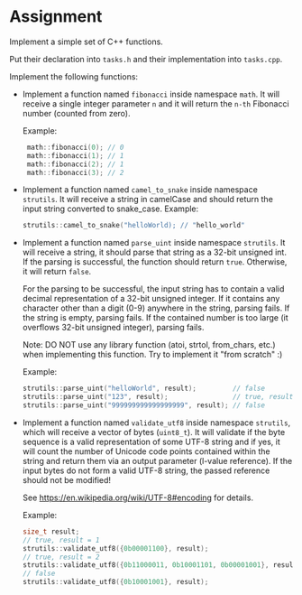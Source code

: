 # Assignment
Implement a simple set of C++ functions.

Put their declaration into `tasks.h` and their implementation into `tasks.cpp`.

Implement the following functions:
- Implement a function named `fibonacci` inside namespace `math`.
    It will receive a single integer parameter `n` and it will return the `n-th` Fibonacci number (counted from zero).
    
    Example:
    ```cpp
     math::fibonacci(0); // 0
     math::fibonacci(1); // 1
     math::fibonacci(2); // 1
     math::fibonacci(3); // 2
    ```
- Implement a function named `camel_to_snake` inside namespace `strutils`.
  It will receive a string in camelCase and should return the input string converted to snake_case.
  Example:
  ```cpp
  strutils::camel_to_snake("helloWorld); // "hello_world"
  ```

- Implement a function named `parse_uint` inside namespace `strutils`.
  It will receive a string, it should parse that string as a 32-bit unsigned int.
  If the parsing is successful, the function should return `true`. Otherwise, it will return `false`.

  For the parsing to be successful, the input string has to contain a valid decimal representation of a 32-bit unsigned integer.
  If it contains any character other than a digit (0-9) anywhere in the string, parsing fails.
  If the string is empty, parsing fails.
  If the contained number is too large (it overflows 32-bit unsigned integer), parsing fails.

  Note: DO NOT use any library function (atoi, strtol, from_chars, etc.) when implementing this function. Try to implement it "from scratch" :)

  Example:
  ```cpp
  strutils::parse_uint("helloWorld", result);         // false
  strutils::parse_uint("123", result);                // true, result == 123
  strutils::parse_uint("999999999999999999", result); // false
  ```

- Implement a function named `validate_utf8` inside namespace `strutils`, which will receive a vector of bytes (`uint8_t`).
  It will validate if the byte sequence is a valid representation of some UTF-8 string and if yes, it will count the number of Unicode code points contained within the string and return them via an output parameter (l-value reference).
  If the input bytes do not form a valid UTF-8 string, the passed reference should not be modified!

  See https://en.wikipedia.org/wiki/UTF-8#encoding for details.

  Example:
  ```cpp
  size_t result;
  // true, result = 1
  strutils::validate_utf8({0b00001100}, result);
  // true, result = 2
  strutils::validate_utf8({0b11000011, 0b10001101, 0b00001001}, result);
  // false
  strutils::validate_utf8({0b10001001}, result);
  ```
